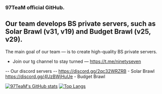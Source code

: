 ### 97TeaM official GitHub.

## Our team develops BS private servers, such as Solar Brawl (v31, v19) and Budget Brawl (v25, v29).
The main goal of our team — is to create high-quality BS private servers.

- Join our tg channel to stay turned — https://t.me/ninetyseven

-- Our discord servers --
https://discord.gg/2qc32WRZRB - Solar Brawl
https://discord.gg/4UzBWjHuUe - Budget Brawl

[![97TeaM's GitHub stats](https://github-readme-stats.vercel.app/api?username=97TeaM&theme=rose_pine&show_icons=true)](https://github.com/anuraghazra/github-readme-stats)
[![Top Langs](https://github-readme-stats.vercel.app/api/top-langs/?username=97TeaM&theme=rose_pine&show_icons=true)](https://github.com/anuraghazra/github-readme-stats)

